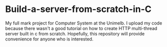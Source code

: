 # Build-a-server-from-scratch-in-C
My full mark project for Computer System at the Unimelb. I upload my code because there wasn't a good tutorial on how to create HTTP multi-thread server built in c from scratch. Hopefully, this repository will provide convenience for anyone who is interested.  


